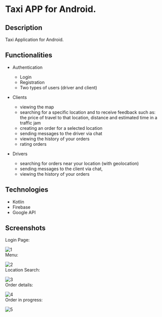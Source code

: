 # Taxi APP for Android.

## Description

Taxi Application for Android.


## Functionalities

- Authentication
	- Login
	- Registration
  - Two types of users (driver and client)

- Clients
	- viewing the map
	- searching for a specific location and to receive feedback such as: the price of travel to that location, distance and estimated time in a traffic jam
	- creating an order for a selected location
	- sending messages to the driver via chat
  - viewing the history of your orders
  - rating orders

- Drivers
	- searching for orders near your location (with geolocation)
	- sending messages to the client via chat,
	- viewing the history of your orders

  
## Technologies
- Kotlin
- Firebase
- Google API

## Screenshots
 Login Page:
 
 ![1](https://user-images.githubusercontent.com/37269471/117473651-792f6a00-af5a-11eb-92e6-a82862d460c4.jpg)
 <br>
 Menu:
 
 ![2](https://user-images.githubusercontent.com/37269471/117473780-9b28ec80-af5a-11eb-8802-a94047c4d7a7.jpg)
 <br>
 Location Search:
 
 ![3](https://user-images.githubusercontent.com/37269471/117473955-c8759a80-af5a-11eb-917c-e2a1439c5dd0.jpg)
 <br>
 Order details:

 ![4](https://user-images.githubusercontent.com/37269471/117474070-e6db9600-af5a-11eb-9467-b2beefa288ea.jpg)
 <br>
 Order in progress:
 
 ![5](https://user-images.githubusercontent.com/37269471/117474193-fa86fc80-af5a-11eb-84e6-27656cf74beb.jpg)




